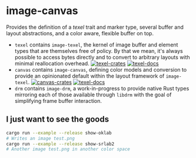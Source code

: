 # image-canvas

Provides the definition of a *texel* trait and marker type, several buffer and
layout abstractions, and a color aware, flexible buffer on top.

- `texel` contains `image-texel`, the kernel of image buffer and element types
  that are themselves free of policy. By that we mean, it's always possible to
  access bytes directly and to convert to arbitrary layouts with minimal
  reallocation overhead. [![texel-crates]](https://crates.io/crates/image-texel)
  [![texel-docs]](https://docs.rs/image-texel)
- `canvas` contains `image-canvas`, defining color models and conversion to
  provide an opinionated default within the layout framework of `image-texel`.
  [![canvas-crates]](https://crates.io/crates/image-canvas)
  [![texel-docs]](https://docs.rs/image-canvas)
- `drm` contains `image-drm`, a work-in-progress to provide native Rust types
  mirroring each of those available through `libdrm` with the goal of
  simplifying frame buffer interaction.

[texel-crates]: https://img.shields.io/crates/v/image-texel
[canvas-crates]: https://img.shields.io/crates/v/image-canvas
[texel-docs]: https://docs.rs/image-texel/badge.svg
[canvas-docs]: httpshttps://docs.rs/image-canvas/badge.svg

## I just want to see the goods

```bash
cargo run --example --release show-oklab
# Writes an image test.png
cargo run --example --release show-srlab2
# Another image test.png in another color space
```
